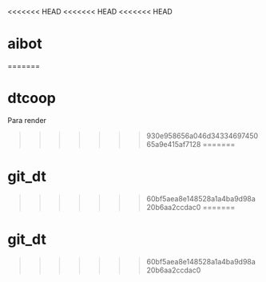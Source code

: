 <<<<<<< HEAD
<<<<<<< HEAD
<<<<<<< HEAD
# aibot
=======
# dtcoop
Para render
>>>>>>> 930e958656a046d3433469745065a9e415af7128
=======
# git_dt
>>>>>>> 60bf5aea8e148528a1a4ba9d98a20b6aa2ccdac0
=======
# git_dt
>>>>>>> 60bf5aea8e148528a1a4ba9d98a20b6aa2ccdac0
